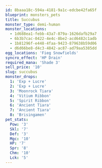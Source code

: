 ```yaml
---
id: 8baaa18c-594a-4181-9a1c-edcbe42fa65f
blueprint: monsters_pets
title: Succubus
monster_type: demi-human
monster_locations:
  - 1d688ea1-febb-43a7-879a-1626dafb29a7
  - 6b3b7cac-0422-4e4c-8be2-acd6482c1adb
  - 1b81296f-e448-4faa-9423-879638b59d06
  - d6d66be8-d4c3-4842-ac87-ad79aa5385dd
egg_locations: 'Fieg Snowfields'
syncro_effect: 'HP Drain'
required_mana: 'Shade 3'
sell_price: '10'
slug: succubus
monster_drops:
  1: 'Exp + Lucre'
  2: 'Exp + Lucre'
  3: 'Moonrock Tiara'
  4: 'Vitium Ribbon'
  5: 'Spirit Ribbon'
  6: 'Ancient Tiara'
  7: 'Ancient Tiara'
  8: 'Brisingamen'
pet_stats:
  Pow: '3'
  Skl: '7'
  Def: '3'
  Mgc: '10'
  HP: '7'
  Spr: '8'
  Chm: '10'
  Lck: '5'
---
```

